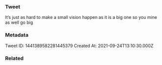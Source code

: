 ### Tweet
It’s just as hard to make a small vision happen as it is a big one so you mine as well go big

### Metadata
Tweet ID: 1441389582281445379
Created At: 2021-09-24T13:10:30.000Z

### Related


